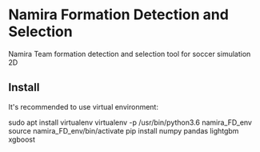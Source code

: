 # Namira Formation Detection and Selection
Namira Team formation detection and selection tool for soccer simulation 2D

## Install 
It's recommended to use virtual environment:

sudo apt install virtualenv
virtualenv -p /usr/bin/python3.6 namira_FD_env
source namira_FD_env/bin/activate 
pip install numpy pandas lightgbm xgboost
